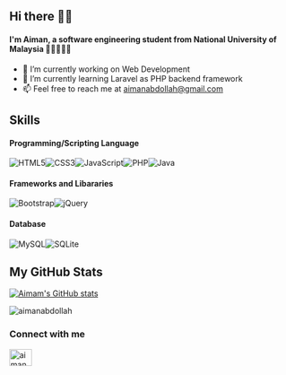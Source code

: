 ## Hi there 👋🏼
#### I'm Aiman, a software engineering student from National University of Malaysia 👨🏻‍💻🇲🇾

<!-- Here are some ideas to get you started: -->

- 🔭 I’m currently working on Web Development
- 🌱 I’m currently learning Laravel as PHP backend framework 
- 📫 Feel free to reach me at aimanabdollah@gmail.com

## Skills
#### Programming/Scripting Language
<img alt="HTML5" src="https://img.shields.io/badge/html5-%23E34F26.svg?style=for-the-badge&logo=html5&logoColor=white"/><img alt="CSS3" src="https://img.shields.io/badge/css3-%231572B6.svg?style=for-the-badge&logo=css3&logoColor=white"/><img alt="JavaScript" src="https://img.shields.io/badge/javascript-%23323330.svg?style=for-the-badge&logo=javascript&logoColor=%23F7DF1E"/><img alt="PHP" src="https://img.shields.io/badge/php-%23777BB4.svg?style=for-the-badge&logo=php&logoColor=white"/><img alt="Java" src="https://img.shields.io/badge/java-%23ED8B00.svg?style=for-the-badge&logo=java&logoColor=white"/>

#### Frameworks and Libararies
<img alt="Bootstrap" src="https://img.shields.io/badge/bootstrap-%23563D7C.svg?style=for-the-badge&logo=bootstrap&logoColor=white"/><img alt="jQuery" src="https://img.shields.io/badge/jquery-%230769AD.svg?style=for-the-badge&logo=jquery&logoColor=white"/>



#### Database
<img alt="MySQL" src="https://img.shields.io/badge/mysql-%2300f.svg?style=for-the-badge&logo=mysql&logoColor=white"/><img alt="SQLite" src ="https://img.shields.io/badge/sqlite-%2307405e.svg?style=for-the-badge&logo=sqlite&logoColor=white"/>

## My GitHub Stats
[![Aimam's GitHub stats](https://github-readme-stats.vercel.app/api?username=aimanabdollah)](https://github.com/aimanabdollah/github-readme-stats)
<!-- <p><img align="left" src="https://github-readme-stats.vercel.app/api/top-langs?username=aimanabdollah&show_icons=true&locale=en&layout=compact" alt="aimanabdollah" /></p>-->
<p><img align="center" src="https://github-readme-streak-stats.herokuapp.com/?user=aimanabdollah&" alt="aimanabdollah" /></p>

### Connect with me
<p align="left">
<a href="https://linkedin.com/in/aimanabdollah" target="blank"><img align="center" src="https://raw.githubusercontent.com/rahuldkjain/github-profile-readme-generator/master/src/images/icons/Social/linked-in-alt.svg" alt="aimanabdollah" height="30" width="40" /></a>
</p>

